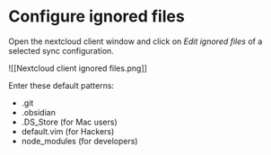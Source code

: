 # Configure ignored files

Open the nextcloud client window and click on *Edit ignored files* of a selected sync configuration.

![[Nextcloud client ignored files.png]]

Enter these default patterns:
* .git
* .obsidian
* .DS_Store (for Mac users)
* default.vim (for Hackers)
* node_modules (for developers)